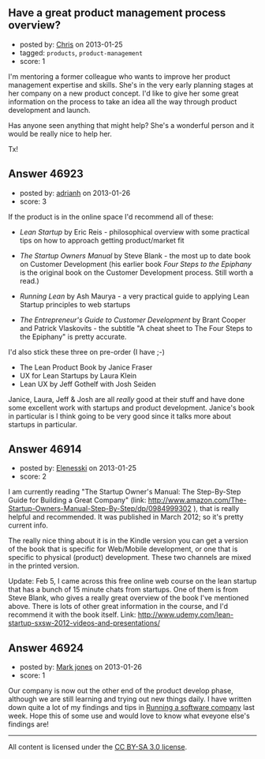 ## Have a great product management process overview?

- posted by: [Chris](https://stackexchange.com/users/-1/412-chris) on 2013-01-25
- tagged: `products`, `product-management`
- score: 1

I'm mentoring a former colleague who wants to improve her product management expertise and skills. She's in the very early planning stages at her company on a new product concept. I'd like to give her some great information on the process to take an idea all the way through product development and launch.

Has anyone seen anything that might help? She's a wonderful person and it would be really nice to help her.

Tx!


## Answer 46923

- posted by: [adrianh](https://stackexchange.com/users/-1/4599-adrianh) on 2013-01-26
- score: 3

If the product is in the online space I'd recommend all of these:

* *Lean Startup* by Eric Reis - philosophical overview with some practical tips on how to approach getting product/market fit

* *The Startup Owners Manual* by Steve Blank - the most up to date book on Customer Development (his earlier book *Four Steps to the Epiphany* is the original book on the Customer Development process. Still worth a read.)

* *Running Lean* by Ash Maurya - a very practical guide to applying Lean Startup principles to web startups

* *The Entrepreneur's Guide to Customer Development* by Brant Cooper and Patrick Vlaskovits - the subtitle "A cheat sheet to The Four Steps to the Epiphany" is pretty accurate. 

I'd also stick these three on pre-order (I have ;-)

* The Lean Product Book by Janice Fraser 
* UX for Lean Startups by Laura Klein
* Lean UX by Jeff Gothelf with Josh Seiden

Janice, Laura, Jeff & Josh are all *really* good at their stuff and have done some excellent work with startups and product development. Janice's book in particular is I think going to be very good since it talks more about startups in particular.





## Answer 46914

- posted by: [Elenesski](https://stackexchange.com/users/-1/23572-elenesski) on 2013-01-25
- score: 2

I am currently reading "The Startup Owner's Manual: The Step-By-Step Guide for Building a Great Company" (link: http://www.amazon.com/The-Startup-Owners-Manual-Step-By-Step/dp/0984999302 ), that is really helpful and recommended.  It was published in March 2012; so it's pretty current info.  

The really nice thing about it is in the Kindle version you can get a version of the book that is specific for Web/Mobile development, or one that is specific to physical (product) development.  These two channels are mixed in the printed version.

Update: Feb 5, I came across this free online web course on the lean startup that has a bunch of 15 minute chats from startups.  One of them is from Steve Blank, who gives a really great overview of the book I've mentioned above.  There is lots of other great information in the course, and I'd recommend it with the book itself.  Link: http://www.udemy.com/lean-startup-sxsw-2012-videos-and-presentations/




## Answer 46924

- posted by: [Mark jones](https://stackexchange.com/users/-1/23648-mark-jones) on 2013-01-26
- score: 1

<p>Our company is now out the other end of the product develop phase, although we are still learning and trying out new things daily. I have written down quite a lot of my findings and tips in <a href="http://www.collaboris.com/blogs/collaboris-blog/mark-jones/2013/01/17/Running-software-company-my-reflection" rel="nofollow">Running a software company</a> last week. Hope this of some use and would love to know what eveyone else's findings are!</p>




---

All content is licensed under the [CC BY-SA 3.0 license](https://creativecommons.org/licenses/by-sa/3.0/).
